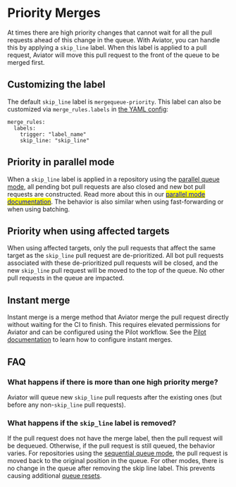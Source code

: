 # Priority Merges

At times there are high priority changes that cannot wait for all the pull requests ahead of this change in the queue. With Aviator, you can handle this by applying a `skip_line` label. When this label is applied to a pull request, Aviator will move this pull request to the front of the queue to be merged first.

## Customizing the label

The default `skip_line` label is `mergequeue-priority`. This label can also be customized via `merge_rules.labels` in [the YAML config](https://app.aviator.co/schema/index.html#aviator\_config\_yaml.json):

```
merge_rules:
  labels:
    trigger: "label_name"
    skip_line: "skip_line"
```

## Priority in parallel mode

When a `skip_line` label is applied in a repository using the [parallel queue mode](../queue-modes.md#parallel-mode), all pending bot pull requests are also closed and new bot pull requests are constructed. Read more about this in our [<mark style="color:blue;">parallel mode documentation</mark>](https://docs.aviator.co/how-to-guides/parallel-mode). The behavior is also similar when using fast-forwarding or when using batching.

## Priority when using affected targets

When using affected targets, only the pull requests that affect the same target as the `skip_line` pull request are de-prioritized. All bot pull requests associated with these de-prioritized pull requests will be closed, and the new `skip_line` pull request will be moved to the top of the queue. No other pull requests in the queue are impacted.

## Instant merge

Instant merge is a merge method that Aviator merge the pull request directly without waiting for the CI to finish. This requires elevated permissions for Aviator and can be configured using the Pilot workflow. See the [Pilot documentation](https://docs.aviator.co/pilot-automated-actions) to learn how to configure instant merges.

## FAQ

### What happens if there is more than one high priority merge?

Aviator will queue new `skip_line` pull requests after the existing ones (but before any non-`skip_line` pull requests).

### What happens if the `skip_line` label is removed?

If the pull request does not have the merge label, then the pull request will be dequeued. Otherwise, if the pull request is still queued, the behavior varies. For repositories using the [sequential queue mode](../queue-modes.md#sequential-mode), the pull request is moved back to the original position in the queue. For other modes, there is no change in the queue after removing the skip line label. This prevents causing additional [queue resets](../parallel-mode/#resets).
